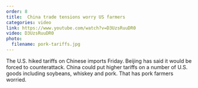```yaml
---
order: 8
title:  China trade tensions worry US farmers
categories: video
link: https://www.youtube.com/watch?v=D3UzsRuuDR0
video: D3UzsRuuDR0
photo:
  filename: pork-tariffs.jpg
---
```


The U.S. hiked tariffs on Chinese imports Friday. Beijing has said it would be forced to counterattack. China could put higher tariffs on a number of U.S. goods including soybeans, whiskey and pork. That has pork farmers worried.